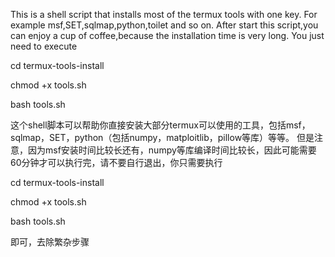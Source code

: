 This is a shell script that installs most of the termux tools with one key.
For example msf,SET,sqlmap,python,toilet and so on.
After start this script,you can enjoy a cup of coffee,because the installation time is very long.
You just need to execute

cd termux-tools-install

chmod +x tools.sh

bash tools.sh

这个shell脚本可以帮助你直接安装大部分termux可以使用的工具，包括msf，sqlmap，SET，python（包括numpy，matploitlib，pillow等库）等等。
但是注意，因为msf安装时间比较长还有，numpy等库编译时间比较长，因此可能需要60分钟才可以执行完，请不要自行退出，你只需要执行

cd termux-tools-install

chmod +x tools.sh

bash tools.sh

即可，去除繁杂步骤
